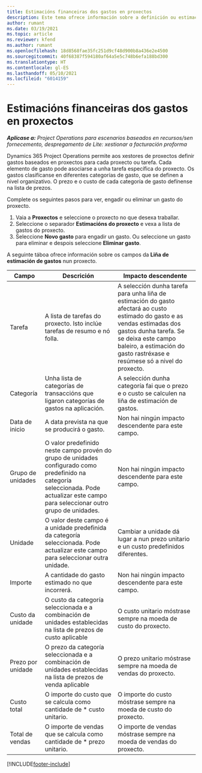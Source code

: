 ```yaml
---
title: Estimacións financeiras dos gastos en proxectos
description: Este tema ofrece información sobre a definición ou estimación de gastos baseados en proxectos.
author: rumant
ms.date: 03/19/2021
ms.topic: article
ms.reviewer: kfend
ms.author: rumant
ms.openlocfilehash: 18d8568fae35fc251d9cf48d900b8a436e2e4500
ms.sourcegitcommit: 40f68387f594180af64a5e5c748b6efa188bd300
ms.translationtype: HT
ms.contentlocale: gl-ES
ms.lasthandoff: 05/10/2021
ms.locfileid: "6014159"
---
```

# <a name="financial-estimates-for-expenses-on-projects"></a>Estimacións financeiras dos gastos en proxectos
_**Aplícase a:** Project Operations para escenarios baseados en recursos/sen fornecemento, despregamento de Lite: xestionar a facturación proforma_

Dynamics 365 Project Operations permite aos xestores de proxectos definir gastos baseados en proxectos para cada proxecto ou tarefa. Cada elemento de gasto pode asociarse a unha tarefa específica do proxecto. Os gastos clasifícanse en diferentes categorías de gasto, que se definen a nivel organizativo. O prezo e o custo de cada categoría de gasto defínense na lista de prezos. 

Complete os seguintes pasos para ver, engadir ou eliminar un gasto do proxecto.

1. Vaia a **Proxectos** e seleccione o proxecto no que desexa traballar.
2. Seleccione o separador **Estimacións do proxecto** e vexa a lista de gastos do proxecto.
3. Seleccione **Novo gasto** para engadir un gasto. Ou seleccione un gasto para eliminar e despois seleccione **Eliminar gasto**.

A seguinte táboa ofrece información sobre os campos da **Liña de estimación de gastos** nun proxecto. 

| **Campo** | **Descrición** | **Impacto descendente** |
| --- | --- | --- |
| Tarefa | A lista de tarefas do proxecto. Isto inclúe tarefas de resumo e nó folla. | A selección dunha tarefa para unha liña de estimación do gasto afectará ao custo estimado do gasto e as vendas estimadas dos gastos dunha tarefa. Se se deixa este campo baleiro, a estimación do gasto rastréxase e resúmese só a nivel do proxecto. |
| Categoría | Unha lista de categorías de transaccións que ligaron categorías de gastos na aplicación. | A selección dunha categoría fai que o prezo e o custo se calculen na liña de estimación de gastos. |
| Data de inicio | A data prevista na que se producirá o gasto. | Non hai ningún impacto descendente para este campo. |
| Grupo de unidades | O valor predefinido neste campo provén do grupo de unidades configurado como predefinido na categoría seleccionada. Pode actualizar este campo para seleccionar outro grupo de unidades. | Non hai ningún impacto descendente para este campo. |
| Unidade | O valor deste campo é a unidade predefinida da categoría seleccionada. Pode actualizar este campo para seleccionar outra unidade. | Cambiar a unidade dá lugar a nun prezo unitario e un custo predefinidos diferentes. |
| Importe | A cantidade do gasto estimado no que incorrerá. | Non hai ningún impacto descendente para este campo. |
| Custo da unidade | O custo da categoría seleccionada e a combinación de unidades establecidas na lista de prezos de custo aplicable | O custo unitario móstrase sempre na moeda de custo do proxecto. |
| Prezo por unidade | O prezo da categoría seleccionada e a combinación de unidades establecidas na lista de prezos de venda aplicable | O prezo unitario móstrase sempre na moeda de vendas do proxecto. |
| Custo total | O importe do custo que se calcula como cantidade de \* custo unitario.| O importe do custo móstrase sempre na moeda de custo do proxecto. |
| Total de vendas | O importe de vendas que se calcula como cantidade de \* prezo unitario. | O importe de vendas móstrase sempre na moeda de vendas do proxecto. |


[!INCLUDE[footer-include](../includes/footer-banner.md)]
